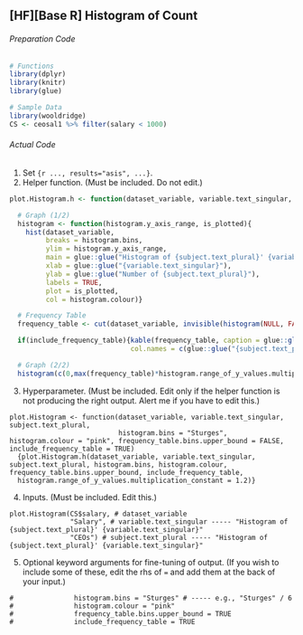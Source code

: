 ## \[HF\]\[Base R\] Histogram of Count
###### Preparation Code
```r
# Functions
library(dplyr)
library(knitr)
library(glue)

# Sample Data
library(wooldridge)
CS <- ceosal1 %>% filter(salary < 1000)
```
###### Actual Code
1. Set `{r ..., results="asis", ...}`.
2. Helper function. (Must be included. Do not edit.)
```r
plot.Histogram.h <- function(dataset_variable, variable.text_singular, subject.text_plural, histogram.bins, histogram.colour, frequency_table.bins.upper_bound, include_frequency_table, histogram.range_of_y_values.multiplication_constant){

  # Graph (1/2)
  histogram <- function(histogram.y_axis_range, is_plotted){
    hist(dataset_variable,
         breaks = histogram.bins,
         ylim = histogram.y_axis_range,
         main = glue::glue("Histogram of {subject.text_plural}' {variable.text_singular}"),
         xlab = glue::glue("{variable.text_singular}"),
         ylab = glue::glue("Number of {subject.text_plural}"),
         labels = TRUE,
         plot = is_plotted,
         col = histogram.colour)}

  # Frequency Table
  frequency_table <- cut(dataset_variable, invisible(histogram(NULL, FALSE))$breaks, include.lowest = TRUE, right = frequency_table.bins.upper_bound) %>% table() 

  if(include_frequency_table){kable(frequency_table, caption = glue::glue("Frequency Distribution of {subject.text_plural}' {variable.text_singular}"),
                              col.names = c(glue::glue("{subject.text_plural}' {variable.text_singular} (grouped)"), "Frequency")) %>% print()}

  # Graph (2/2)
  histogram(c(0,max(frequency_table)*histogram.range_of_y_values.multiplication_constant), TRUE)}
```
3. Hyperparameter. (Must be included. Edit only if the helper function is not producing the right output. Alert me if you have to edit this.)
```
plot.Histogram <- function(dataset_variable, variable.text_singular, subject.text_plural,
                           histogram.bins = "Sturges", histogram.colour = "pink", frequency_table.bins.upper_bound = FALSE, include_frequency_table = TRUE)
  {plot.Histogram.h(dataset_variable, variable.text_singular, subject.text_plural, histogram.bins, histogram.colour, frequency_table.bins.upper_bound, include_frequency_table,
  histogram.range_of_y_values.multiplication_constant = 1.2)}
```
4. Inputs. (Must be included. Edit this.)
```
plot.Histogram(CS$salary, # dataset_variable
               "Salary", # variable.text_singular ----- "Histogram of {subject.text_plural}' {variable.text_singular}"
               "CEOs") # subject.text_plural ----- "Histogram of {subject.text_plural}' {variable.text_singular}"
```
5. Optional keyword arguments for fine-tuning of output. (If you wish to include some of these, edit the rhs of `=` and add them at the back of your input.)
```
#               histogram.bins = "Sturges" # ----- e.g., "Sturges" / 6
#               histogram.colour = "pink"
#               frequency_table.bins.upper_bound = TRUE
#               include_frequency_table = TRUE
```
